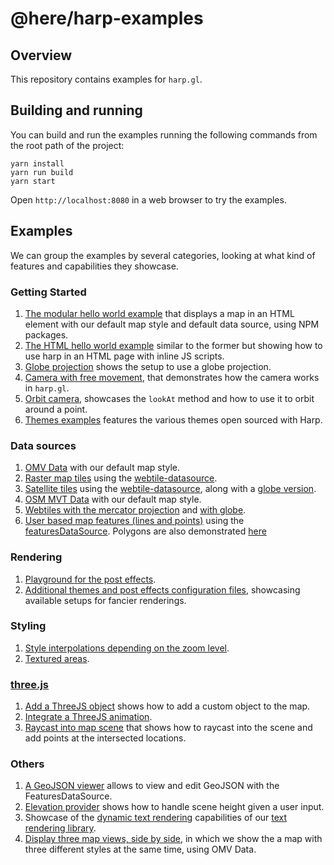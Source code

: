 # @here/harp-examples

## Overview

This repository contains examples for `harp.gl`.

## Building and running

You can build and run the examples running the following commands from the root path of the project:

```shell
yarn install
yarn run build
yarn start
```

Open `http://localhost:8080` in a web browser to try the examples.

## Examples

We can group the examples by several categories, looking at what kind of features and capabilities they showcase.

### Getting Started

1. [The modular hello world example](src/getting-started_hello-world_npm.ts) that displays a map in an HTML element with our default map style and default data source, using NPM packages.
1. [The HTML hello world example](src/getting-started_hello-world_js-bundle.ts) similar to the former but showing how to use harp in an HTML page with inline JS scripts.
1. [Globe projection](src/getting-started_globe-projection.ts) shows the setup to use a globe projection.
1. [Camera with free movement](src/getting-started_free-camera.ts), that demonstrates how the camera works in `harp.gl`.
1. [Orbit camera](src/getting-started_orbiting-view.ts), showcases the `lookAt` method and how to use it to orbit around a point.
1. [Themes examples](src/getting-started_open-sourced-themes.ts) features the various themes open sourced with Harp.

### Data sources

1. [OMV Data](src/getting-started_hello-world_npm.ts) with our default map style.
1. [Raster map tiles](src/datasource_webtile.ts) using the [webtile-datasource](../harp-webtile-datasource/README.md).
1. [Satellite tiles](src/datasource_satellite-tile.ts) using the [webtile-datasource](../harp-webtile-datasource/README.md), along with a [globe version](src/datasource_satellite-tile_globe.ts).
1. [OSM MVT Data](src/datasource_xyzmvt.ts) with our default map style.
1. [Webtiles with the mercator projection](src/datasource_webtile.ts) and [with globe](datasource_webtile_globe.ts).
1. [User based map features (lines and points)](src/datasource_features_lines+points.ts) using the [featuresDataSource](../harp-features-datasource/README.md). Polygons are also demonstrated [here](src/datasource_features_polygons.ts)

### Rendering

1. [Playground for the post effects](src/effects_all.ts).
1. [Additional themes and post effects configuration files](src/effects_themes.ts), showcasing available setups for fancier renderings.

### Styling

1. [Style interpolations depending on the zoom level](src/styling_interpolations.ts).
1. [Textured areas](src/styling_textured-areas.ts).

### [three.js](https://threejs.org/)

1. [Add a ThreeJS object](src/threejs_add-object.ts) shows how to add a custom object to the map.
1. [Integrate a ThreeJS animation](src/threejs_animation.ts).
1. [Raycast into map scene](src/threejs_raycast.ts) that shows how to raycast into the scene and add points at the intersected locations.

### Others

1. [A GeoJSON viewer](src/geojson.ts) allows to view and edit GeoJSON with the FeaturesDataSource.
1. [Elevation provider](src/elevation-provider.ts) shows how to handle scene height given a user input.
1. Showcase of the [dynamic text rendering](src/textcanvas.ts) capabilities of our [text rendering library](../harp-text-canvas/README.md).
1. [Display three map views, side by side](src/triple-view.ts), in which we show the a map with three different styles at the same time, using OMV Data.
